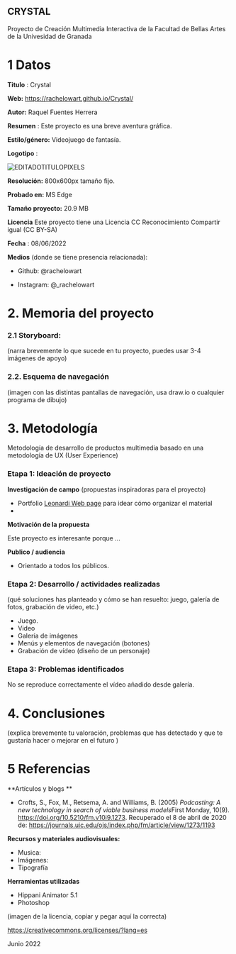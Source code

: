 ## CRYSTAL

Proyecto de Creación Multimedia Interactiva de la  Facultad de Bellas Artes de la Univesidad de Granada



# 1 Datos 



**Titulo** : Crystal

**Web:**   https://rachelowart.github.io/Crystal/

**Autor:**  Raquel Fuentes Herrera

**Resumen** : Este proyecto es una breve aventura gráfica.

**Estilo/género:**  Videojuego de fantasía.

**Logotipo** : 

![EDITADOTITULOPIXELS](https://user-images.githubusercontent.com/106731938/172640179-77ef09e2-c994-4d09-b2e2-205823bd79bc.png)



**Resolución:** 800x600px tamaño fijo.

**Probado en:**   MS Edge

**Tamaño proyecto:** 20.9 MB

**Licencia** Este proyecto tiene una Licencia CC Reconocimiento Compartir igual (CC BY-SA)

**Fecha** : 08/06/2022

**Medios** (donde se tiene presencia relacionada):

- Github: @rachelowart

- Instagram: @_rachelowart



# 2. Memoria del proyecto 

### 2.1 Storyboard: 



(narra brevemente lo que sucede en tu proyecto, puedes usar 3-4 imágenes de apoyo)



### 2.2. Esquema de navegación 



(imagen con las distintas pantallas de navegación, usa draw.io o cualquier programa de dibujo)







# 3. Metodología

Metodología de desarrollo de productos multimedia basado en una metodología de UX (User Experience)



### Etapa 1: Ideación de proyecto

**Investigación de campo** (propuestas inspiradoras para el proyecto)

- Portfolio [Leonardi Web page](http://www.rleonardi.com/interactive-resume/) para idear cómo organizar el material
- 



**Motivación de la propuesta** 

Este  proyecto es interesante porque ... 



**Publico / audiencia**

- Orientado a todos los públicos.





### Etapa 2: Desarrollo / actividades realizadas

(qué soluciones has planteado y cómo se han resuelto: juego, galería de fotos, grabación de video, etc.)

- Juego. 
- Video 
- Galería de imágenes
- Menús y elementos de navegación (botones)
- Grabación de vídeo (diseño de un personaje)



### Etapa 3: Problemas identificados

No se reproduce correctamente el vídeo añadido desde galería.



# 4. Conclusiones 

(explica brevemente tu valoración, problemas que has detectado y que te gustaría hacer o mejorar en el futuro )







# 5 Referencias 

**Artículos y blogs ** 

- Crofts, S., Fox, M., Retsema, A. and Williams, B. (2005) *Podcasting: A new technology in search of viable business models*First Monday, 10(9). https://doi.org/10.5210/fm.v10i9.1273. Recuperado el 8 de abril de 2020 de: https://journals.uic.edu/ojs/index.php/fm/article/view/1273/1193

**Recursos y materiales audiovisuales:**

* Musica:  
* Imágenes:  
* Tipografía

**Herramientas utilizadas**

- Hippani Animator 5.1
- Photoshop



(imagen de la licencia, copiar y pegar aquí la correcta)

https://creativecommons.org/licenses/?lang=es

Junio 2022
